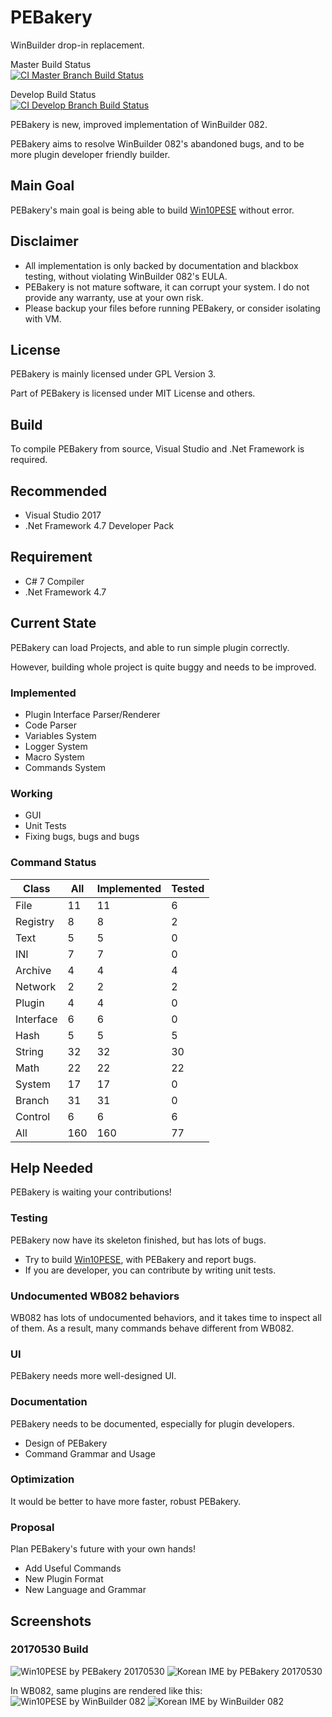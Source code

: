 # PEBakery

WinBuilder drop-in replacement.

Master Build Status  
[![CI Master Branch Build Status](https://ci.appveyor.com/api/projects/status/j3p0v26j7nky0bvu/branch/master?svg=true)](https://ci.appveyor.com/project/ied206/pebakery/branch/master)

Develop Build Status  
[![CI Develop Branch Build Status](https://ci.appveyor.com/api/projects/status/j3p0v26j7nky0bvu/branch/develop?svg=true)](https://ci.appveyor.com/project/ied206/pebakery/branch/develop)
 
PEBakery is new, improved implementation of WinBuilder 082.

PEBakery aims to resolve WinBuilder 082's abandoned bugs, and to be more plugin developer friendly builder.

## Main Goal

PEBakery's main goal is being able to build [Win10PESE](http://win10se.cwcodes.net/) without error.

## Disclaimer

- All implementation is only backed by documentation and blackbox testing, without violating WinBuilder 082's EULA.
- PEBakery is not mature software, it can corrupt your system. I do not provide any warranty, use at your own risk.
- Please backup your files before running PEBakery, or consider isolating with VM.

## License

PEBakery is mainly licensed under GPL Version 3.

Part of PEBakery is licensed under MIT License and others.

## Build

To compile PEBakery from source, Visual Studio and .Net Framework is required.

## Recommended

- Visual Studio 2017
- .Net Framework 4.7 Developer Pack

## Requirement

- C# 7 Compiler
- .Net Framework 4.7

## Current State

PEBakery can load Projects, and able to run simple plugin correctly.

However, building whole project is quite buggy and needs to be improved.

### Implemented

- Plugin Interface Parser/Renderer
- Code Parser
- Variables System
- Logger System
- Macro System
- Commands System

### Working

- GUI
- Unit Tests
- Fixing bugs, bugs and bugs

### Command Status

|   Class   | All | Implemented | Tested |
|-----------|-----|-------------|--------|
| File      | 11  | 11          | 6      |
| Registry  | 8   | 8           | 2      |
| Text      | 5   | 5           | 0      |
| INI       | 7   | 7           | 0      |
| Archive   | 4   | 4           | 4      |
| Network   | 2   | 2           | 2      |
| Plugin    | 4   | 4           | 0      |
| Interface | 6   | 6           | 0      |
| Hash      | 5   | 5           | 5      |
| String    | 32  | 32          | 30     |
| Math      | 22  | 22          | 22     |
| System    | 17  | 17          | 0      |
| Branch    | 31  | 31          | 0      |
| Control   | 6   | 6           | 6      |
| All       | 160 | 160         | 77     |

## Help Needed

PEBakery is waiting your contributions!

### Testing

PEBakery now have its skeleton finished, but has lots of bugs.

- Try to build [Win10PESE](http://win10se.cwcodes.net/), with PEBakery and report bugs.
- If you are developer, you can contribute by writing unit tests.

### Undocumented WB082 behaviors

WB082 has lots of undocumented behaviors, and it takes time to inspect all of them. As a result, many commands behave different from WB082.

### UI

PEBakery needs more well-designed UI.

### Documentation

PEBakery needs to be documented, especially for plugin developers.

- Design of PEBakery
- Command Grammar and Usage

### Optimization

It would be better to have more faster, robust PEBakery.

### Proposal

Plan PEBakery's future with your own hands!

- Add Useful Commands
- New Plugin Format
- New Language and Grammar

## Screenshots

### 20170530 Build

![Win10PESE by PEBakery 20170530](https://raw.githubusercontent.com/ied206/PEBakery/master/Image/PEBakery.png)
![Korean IME by PEBakery 20170530](https://raw.githubusercontent.com/ied206/PEBakery/master/Image/PEBakery-Korean_IME.png)

In WB082, same plugins are rendered like this:  
![Win10PESE by WinBuilder 082](https://raw.githubusercontent.com/ied206/PEBakery/master/Image/WB082.png)
![Korean IME by WinBuilder 082](https://raw.githubusercontent.com/ied206/PEBakery/master/Image/WB082-Korean_IME.png)
